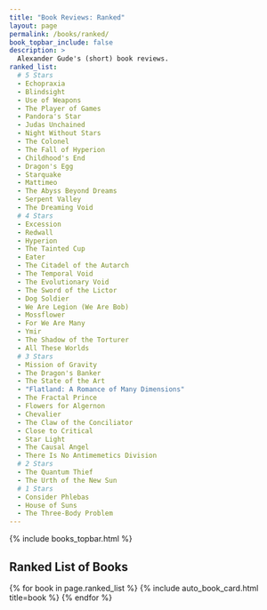```yaml
---
title: "Book Reviews: Ranked"
layout: page
permalink: /books/ranked/
book_topbar_include: false
description: >
  Alexander Gude's (short) book reviews.
ranked_list:
  # 5 Stars
  - Echopraxia
  - Blindsight
  - Use of Weapons
  - The Player of Games
  - Pandora's Star
  - Judas Unchained
  - Night Without Stars
  - The Colonel
  - The Fall of Hyperion
  - Childhood's End
  - Dragon's Egg
  - Starquake
  - Mattimeo
  - The Abyss Beyond Dreams
  - Serpent Valley
  - The Dreaming Void
  # 4 Stars
  - Excession
  - Redwall
  - Hyperion
  - The Tainted Cup
  - Eater
  - The Citadel of the Autarch
  - The Temporal Void
  - The Evolutionary Void
  - The Sword of the Lictor
  - Dog Soldier
  - We Are Legion (We Are Bob)
  - Mossflower
  - For We Are Many
  - Ymir
  - The Shadow of the Torturer
  - All These Worlds
  # 3 Stars
  - Mission of Gravity
  - The Dragon's Banker
  - The State of the Art
  - "Flatland: A Romance of Many Dimensions"
  - The Fractal Prince
  - Flowers for Algernon
  - Chevalier
  - The Claw of the Conciliator
  - Close to Critical
  - Star Light
  - The Causal Angel
  - There Is No Antimemetics Division
  # 2 Stars
  - The Quantum Thief
  - The Urth of the New Sun
  # 1 Stars
  - Consider Phlebas
  - House of Suns
  - The Three-Body Problem
---
```


{% include books_topbar.html %}

<h2 class="book-list-headline">Ranked List of Books</h2>

<div class="card-grid">

{% for book in page.ranked_list %}
  {% include auto_book_card.html title=book %}
{% endfor %}

</div>

